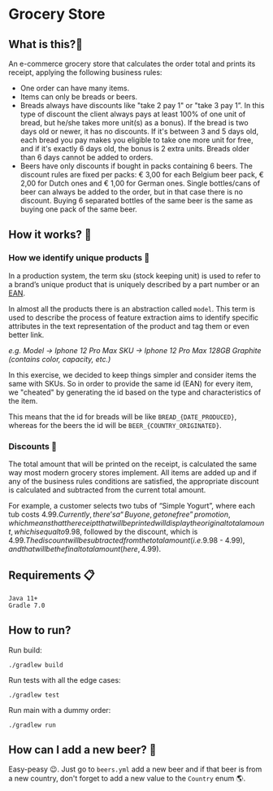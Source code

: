 # Grocery Store

## What is this?🤔

An e-commerce grocery store that calculates the order total and prints its receipt, 
applying the following business rules:
- One order can have many items.
- Items can only be breads or beers.
- Breads always have discounts like "take 2 pay 1" or "take 3 pay 1”. In this type of
  discount the client always pays at least 100% of one unit of bread, but he/she takes
  more unit(s) as a bonus). If the bread is two days old or newer, it has no discounts. If
  it's between 3 and 5 days old, each bread you pay makes you eligible to take one more
  unit for free, and if it's exactly 6 days old, the bonus is 2 extra units. Breads older than
  6 days cannot be added to orders.
- Beers have only discounts if bought in packs containing 6 beers. The discount rules are
  fixed per packs: € 3,00 for each Belgium beer pack, € 2,00 for Dutch ones and € 1,00
  for German ones. Single bottles/cans of beer can always be added to the order, but in
  that case there is no discount. Buying 6 separated bottles of the same beer is the same
  as buying one pack of the same beer.


## How it works? 🧐
### How we identify unique products 🧺

In a production system, the term sku (stock keeping unit) is used to refer to a brand’s unique product 
that is uniquely described by a part number or an [EAN](https://en.wikipedia.org/wiki/International_Article_Number). 

In almost all the products there is an abstraction called `model`. 
This term is used to describe the process of feature extraction aims to identify specific attributes in 
the text  representation of the product and tag them or even better link.

_e.g. 
Model -> Iphone 12 Pro Max
SKU -> Iphone 12 Pro Max 128GB Graphite (contains color, capacity, etc.)_


In this exercise, we decided to keep things simpler and consider items the same with SKUs.
So in order to provide the same id (EAN) for every item, we "cheated" by generating the id 
based on the type and characteristics of the item.

This means that the id for breads will be like `BREAD_{DATE_PRODUCED}`, whereas for the beers the id will be
`BEER_{COUNTRY_ORIGINATED}`.

### Discounts 🤑

The total amount that will be printed on the receipt, is calculated the same way most modern grocery stores implement. 
All items are added up and if any of the business rules conditions are satisfied, the appropriate discount is 
calculated and subtracted from the current total amount.

For example, a customer selects two tubs of “Simple Yogurt”, where each tub costs 4.99$. 
Currently, there’s a “Buy one, get one free” promotion, which means that the receipt that will be printed will 
display the original total amount, which is equal to 9.98$, followed by the discount, which is 4.99$. 
The discount will be subtracted from the total amount (i.e. 9.98$ - 4.99$), and that will be the final total amount (here, 4.99$).

## Requirements 📋

```
Java 11+ 
Gradle 7.0
```

## How to run? 

Run build:
```shell
./gradlew build
```

Run tests with all the edge cases:
```shell
./gradlew test
```

Run main with a dummy order:
```shell
./gradlew run
```

## How can I add a new beer? 🍻

Easy-peasy 😉. Just go to `beers.yml` add a new beer and if that beer is 
from a new country, don't forget to add a new value to the `Country` enum 🌎.
